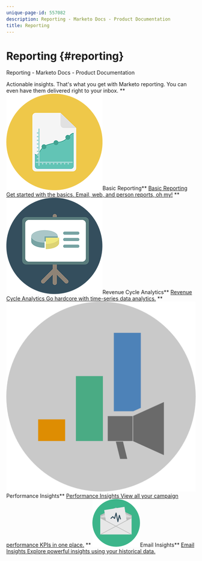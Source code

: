 ```yaml
---
unique-page-id: 557082
description: Reporting - Marketo Docs - Product Documentation
title: Reporting
---
```


# Reporting {#reporting}

Reporting - Marketo Docs - Product Documentation

Actionable insights. That's what you get with Marketo reporting. You can even have them delivered right to your inbox. 
** ![Basic Reporting](assets/documents-bookmarks-17.png)Basic Reporting** [Basic Reporting Get started with the basics. Email, web, and person reports, oh my!](reporting/basic-reporting.md)     ** ![Revenue Cycle Analytics](assets/seo-08.png)Revenue Cycle Analytics** [Revenue Cycle Analytics Go hardcore with time-series data analytics.](reporting/revenue-cycle-analytics.md)     ** ![Performance Insights](assets/mpi-for-docs-2x.png)Performance Insights** [Performance Insights View all your campaign performance KPIs in one place.](https://docs.marketo.com/display/DOCS/Marketing+Performance+Insights)     ** ![Email Insights](assets/email-insights.png)Email Insights** [Email Insights Explore powerful insights using your historical data.](reporting/email-insights.md)   &nbsp; 